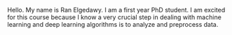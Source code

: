 Hello. My name is Ran Elgedawy. I am a first year PhD student. I am excited for this course because I know a very crucial step in dealing with 
machine learning and deep learning algorithms is to analyze and preprocess data.
